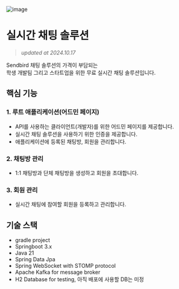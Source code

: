 ![image](https://github.com/user-attachments/assets/03503a57-1987-4747-b965-552232c90929)

# 실시간 채팅 솔루션
> _updated at 2024.10.17_

Sendbird 채팅 솔루션의 가격이 부담되는<br/>
학생 개발팀 그리고 스타트업을 위한 무료 실시간 채팅 솔루션입니다.


## 핵심 기능
### 1. 루트 애플리케이션(어드민 페이지)
- API를 사용하는 클라이언트(개발자)를 위한 어드민 페이지를 제공합니다.
- 실시간 채팅 솔루션을 사용하기 위한 인증을 제공합니다.
- 애플리케이션에 등록된 채팅방, 회원을 관리합니다.

### 2. 채팅방 관리
- 1:1 채팅방과 단체 채팅방을 생성하고 회원을 초대합니다.

### 3. 회원 관리
- 실시간 채팅에 참여할 회원을 등록하고 관리합니다.

## 기술 스택
- gradle project
- Springboot 3.x
- Java 21
- Spring Data Jpa
- Spring WebSocket with STOMP protocol
- Apache Kafka for message broker
- H2 Database for testing, 아직 배포에 사용할 DB는 미정
